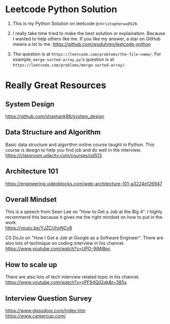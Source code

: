 # Leetcode Python Solution
1. This is my Python Solution on leetcode `@christopherwu0529`.

2. I really take time tried to make the best solution or explaination. 
Because I wanted to help others like me. 
If you like my answer, a star on GitHub means a lot to me. 
https://github.com/wuduhren/leetcode-python

3. The question is at `https://leetcode.com/problems/the-file-name/`. For example, `merge-sorted-array.py`'s question is at `https://leetcode.com/problems/merge-sorted-array/`.

# Really Great Resources
## System Design
<https://github.com/shashank88/system_design>

## Data Structure and Algorithm
Basic data structure and algorithm online course taught in Python. This course is design to help you find job and do well in the interview.  
<https://classroom.udacity.com/courses/ud513>

## Architecture 101
<https://engineering.videoblocks.com/web-architecture-101-a3224e126947>

## Overall Mindset
This is a speech from Sean Lee on "How to Get a Job at the Big 4". I highly recommend this because it gives me the right mindset on how to put in the work.  
<https://youtu.be/YJZCUhxNCv8>

CS DoJo on "How I Got a Job at Google as a Software Engineer". There are also lots of technique on coding interview in his channel.  
<https://www.youtube.com/watch?v=UPO-9iMjBpc>

## How to scale up
There are also lots of tech interview related topic in his channel.  
<https://www.youtube.com/watch?v=yPF94QiI2qk&t=385s>

## Interview Question Survey
<https://www.glassdoor.com/index.htm>  
<https://www.careercup.com/>
